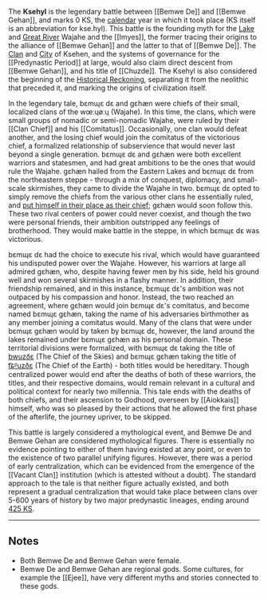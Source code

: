 The **Ksehyl** is the legendary battle between [[Bemwe De]] and [[Bemwe Gehan]], and marks 0 KS, the [calendar](Calendar.md) year in which it took place (KS itself is an abbreviation for kse.hyl). This battle is the founding myth for the [Lake](Cultural%20Divisions,%20Structures,%20Lives,%20and%20Livelihoods#t͡sæ̃hʷ.kn̩l%20-%20The%20Wajahe%20of%20the%20Lakes) and [Great River](Cultural%20Divisions,%20Structures,%20Lives,%20and%20Livelihoods#t͡snæ.zʋy.kæ%20and%20tʷʋɛs.t͡swel%20-%20The%20Wajahe%20of%20the%20Great%20River) Wajahe and the [[Imyes]], the former tracing their origins to the alliance of [[Bemwe Gehan]] and the latter to that of [[Bemwe De]]. The [Clan](Ksehen%20Clan) and [City](Svr-Ksehen) of Ksehen, and the systems of governance for the [[Predynastic Period]] at large, would also claim direct descent from [[Bemwe Gehan]], and his title of [[Chuzde]]. The Ksehyl is also considered the beginning of the [Historical Reckoning](Chronology), separating it from the neolithic that preceded it, and marking the origins of civilization itself.

In the legendary tale, bɛmɰɛ dɛ and gɛhæn were chiefs of their small, localized clans of the wœːɥøːɥ (Wajahe). In this time, the clans, which were small groups of nomadic or semi-nomadic Wajahe, were ruled by their [[Clan Chief]] and his [[Comitatus]]. Occasionally, one clan would defeat another, and the losing chief would join the comitatus of the victorious chief, a formalized relationship of subservience that would never last beyond a single generation. bɛmɰɛ dɛ and gɛhæn were both excellent warriors and statesmen, and had great ambitions to be the ones that would rule the Wajahe. gɛhæn hailed from the Eastern Lakes and bɛmɰɛ dɛ from the northeastern steppe - through a mix of conquest, diplomacy, and small-scale skirmishes, they came to divide the Wajahe in two. bɛmɰɛ dɛ opted to simply remove the chiefs from the various other clans he essentially ruled, and [put himself in their place as their chief](Vacant%20Clan.md); gɛhæn would soon follow this. These two rival centers of power could never coexist, and though the two were personal friends, their ambition outstripped any feelings of brotherhood. They would make battle in the steppe, in which bɛmɰɛ dɛ was victorious.

bɛmɰɛ dɛ had the choice to execute his rival, which would have guaranteed his undisputed power over the Wajahe. However, his warriors at large all admired gɛhæn, who, despite having fewer men by his side, held his ground well and won several skirmishes in a flashy manner. In addition, their friendship remained, and in this instance, bɛmɰɛ dɛ's ambition was not outpaced by his compassion and honor. Instead, the two reached an agreement, where gɛhæn would join bɛmɰɛ dɛ's comitatus, and become named bɛmɰɛ gɛhæn, taking the name of his adversaries birthmother as any member joining a comitatus would. Many of the clans that were under bɛmɰɛ gɛhæn would by taken by bɛmɰɛ dɛ, however, the land around the lakes remained under bɛmɰɛ gɛhæn as his personal domain. These territorial divisions were formalized, with bɛmɰɛ dɛ taking the title of [bwuzðɛ](Bwuzde.md) (The Chief of the Skies) and bɛmɰɛ gɛhæn taking the title of [t͡ɕᵝuzðɛ](Chuzde.md) (The Chief of the Earth) - both titles would be hereditary. Though centralized power would end after the deaths of both of these warriors, the titles, and their respective domains, would remain relevant in a cultural and political context for nearly two millennia. This tale ends with the deaths of both chiefs, and their ascension to Godhood, overseen by [[Aiokkais]] himself, who was so pleased by their actions that he allowed the first phase of the afterlife, the journey upriver, to be skipped.

This battle is largely considered a mythological event, and Bemwe De and Bemwe Gehan are considered mythological figures. There is essentially no evidence pointing to either of them having existed at any point, or even to the existence of two parallel unifying figures. However, there was a period of early centralization, which can be evidenced from the emergence of the [[Vacant Clan]] institution (which is attested without a doubt). The standard approach to the tale is that neither figure actually existed, and both represent a gradual centralization that would take place between clans over 5-600 years of history by two major predynastic lineages, ending around [425 KS](Early%20Clan%20Centralization). 

---
## Notes

- Both Bemwe De and Bemwe Gehan were female.
- Bemwe De and Bemwe Gehan are regional gods. Some cultures, for example the [[Ejee]], have very different myths and stories connected to these gods. 